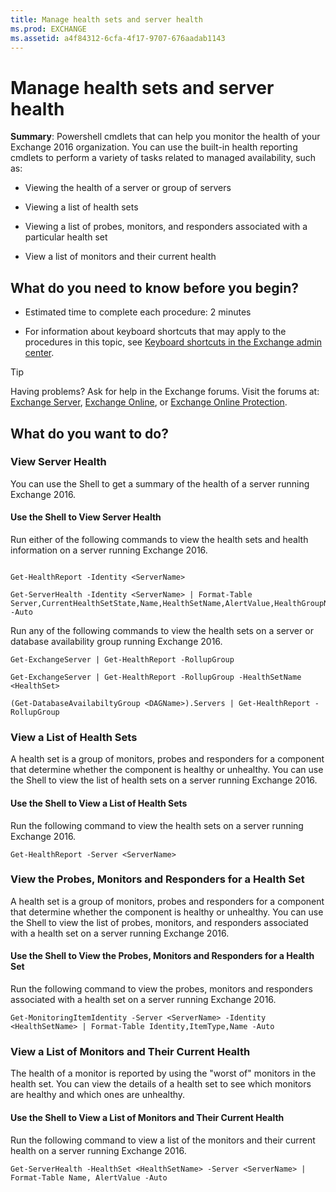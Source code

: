 ```yaml
---
title: Manage health sets and server health
ms.prod: EXCHANGE
ms.assetid: a4f84312-6cfa-4f17-9707-676aadab1143
---
```



# Manage health sets and server health
 **Summary**: Powershell cmdlets that can help you monitor the health of your Exchange 2016 organization.
You can use the built-in health reporting cmdlets to perform a variety of tasks related to managed availability, such as:
  
    
    


- Viewing the health of a server or group of servers
    
  
- Viewing a list of health sets
    
  
- Viewing a list of probes, monitors, and responders associated with a particular health set
    
  
- View a list of monitors and their current health
    
  

## What do you need to know before you begin?


- Estimated time to complete each procedure: 2 minutes
    
  
- For information about keyboard shortcuts that may apply to the procedures in this topic, see  [Keyboard shortcuts in the Exchange admin center](keyboard-shortcuts-in-the-exchange-admin-center.md).
    
  

> [!TIP]
> Having problems? Ask for help in the Exchange forums. Visit the forums at:  [Exchange Server](https://go.microsoft.com/fwlink/p/?linkId=60612),  [Exchange Online](https://go.microsoft.com/fwlink/p/?linkId=267542), or  [Exchange Online Protection](https://go.microsoft.com/fwlink/p/?linkId=285351). 
  
    
    


## What do you want to do?


### View Server Health

You can use the Shell to get a summary of the health of a server running Exchange 2016.
  
    
    

#### Use the Shell to View Server Health

Run either of the following commands to view the health sets and health information on a server running Exchange 2016.
  
    
    

```

Get-HealthReport -Identity <ServerName>
```


```
Get-ServerHealth -Identity <ServerName> | Format-Table Server,CurrentHealthSetState,Name,HealthSetName,AlertValue,HealthGroupName -Auto
```

Run any of the following commands to view the health sets on a server or database availability group running Exchange 2016.
  
    
    



```
Get-ExchangeServer | Get-HealthReport -RollupGroup
```




```
Get-ExchangeServer | Get-HealthReport -RollupGroup -HealthSetName <HealthSet>
```




```
(Get-DatabaseAvailabiltyGroup <DAGName>).Servers | Get-HealthReport -RollupGroup
```


### View a List of Health Sets

A health set is a group of monitors, probes and responders for a component that determine whether the component is healthy or unhealthy. You can use the Shell to view the list of health sets on a server running Exchange 2016.
  
    
    

#### Use the Shell to View a List of Health Sets

Run the following command to view the health sets on a server running Exchange 2016.
  
    
    

```
Get-HealthReport -Server <ServerName>
```


### View the Probes, Monitors and Responders for a Health Set

A health set is a group of monitors, probes and responders for a component that determine whether the component is healthy or unhealthy. You can use the Shell to view the list of probes, monitors, and responders associated with a health set on a server running Exchange 2016.
  
    
    

#### Use the Shell to View the Probes, Monitors and Responders for a Health Set

Run the following command to view the probes, monitors and responders associated with a health set on a server running Exchange 2016.
  
    
    

```
Get-MonitoringItemIdentity -Server <ServerName> -Identity <HealthSetName> | Format-Table Identity,ItemType,Name -Auto
```


### View a List of Monitors and Their Current Health

The health of a monitor is reported by using the "worst of" monitors in the health set. You can view the details of a health set to see which monitors are healthy and which ones are unhealthy.
  
    
    

#### Use the Shell to View a List of Monitors and Their Current Health

Run the following command to view a list of the monitors and their current health on a server running Exchange 2016.
  
    
    

```
Get-ServerHealth -HealthSet <HealthSetName> -Server <ServerName> | Format-Table Name, AlertValue -Auto
```


